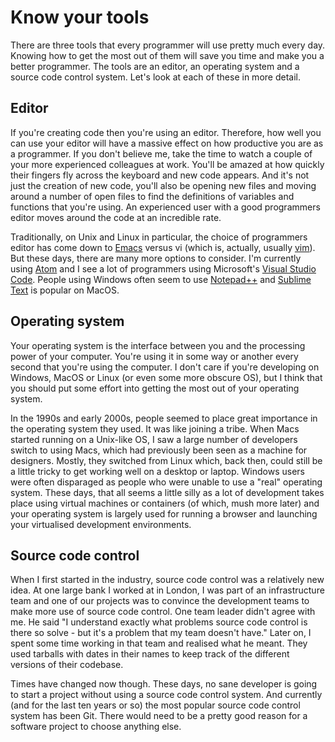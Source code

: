 # Know your tools

There are three tools that every programmer will use pretty much every day.
Knowing how to get the most out of them will save you time and make you a
better programmer. The tools are an editor, an operating system and a source
code control system. Let's look at each of these in more detail.

## Editor

If you're creating code then you're using an editor. Therefore, how well you
can use your editor will have a massive effect on how productive you are as a
programmer. If you don't believe me, take the time to watch a couple of your
more experienced colleagues at work. You'll be amazed at how quickly their
fingers fly across the keyboard and new code appears. And it's not just the
creation of new code, you'll also be opening new files and moving around a
number of open files to find the definitions of variables and functions that
you're using. An experienced user with a good programmers editor moves around
the code at an incredible rate.

Traditionally, on Unix and Linux in particular, the choice of programmers
editor has come down to [Emacs](https://www.gnu.org/software/emacs/) versus
vi (which is, actually, usually [vim](https://www.vim.org/)). But these days,
there are many more options to consider. I'm currently using
[Atom](https://atom.io/) and I see a lot of programmers using Microsoft's
[Visual Studio Code](https://code.visualstudio.com/). People using Windows
often seem to use [Notepad++](https://notepad-plus-plus.org/) and
[Sublime Text](https://www.sublimetext.com/) is popular on MacOS.

## Operating system

Your operating system is the interface between you and the processing power
of your computer. You're using it in some way or another every second that
you're using the computer. I don't care if you're developing on Windows,
MacOS or Linux (or even some more obscure OS), but I think that you should
put some effort into getting the most out of your operating system.

In the 1990s and early 2000s, people seemed to place great importance in the
operating system they used. It was like joining a tribe. When Macs started
running on a Unix-like OS, I saw a large number of developers switch to using
Macs, which had previously been seen as a machine for designers. Mostly, they
switched from Linux which, back then, could still be a little tricky to get
working well on a desktop or laptop. Windows users were often disparaged as
people who were unable to use a "real" operating system. These days, that all
seems a little silly as a lot of development takes place using virtual machines
or containers (of which, mush more later) and your operating system is largely
used for running a browser and launching your virtualised development
environments.

## Source code control

When I first started in the industry, source code control was a relatively
new idea. At one large bank I worked at in London, I was part of an
infrastructure team and one of our projects was to convince the development
teams to make more use of source code control. One team leader didn't agree
with me. He said "I understand exactly what problems source code control is
there so solve - but it's a problem that my team doesn't have." Later on, I
spent some time working in that team and realised what he meant. They used
tarballs with dates in their names to keep track of the different versions of
their codebase.

Times have changed now though. These days, no sane developer is going to start
a project without using a source code control system. And currently (and for
the last ten years or so) the most popular source code control system has been
Git. There would need to be a pretty good reason for a software project to
choose anything else.
